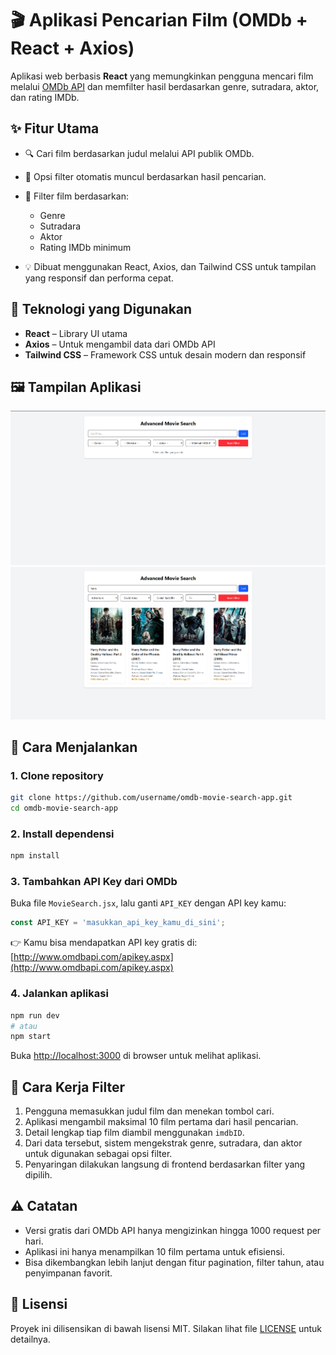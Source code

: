 # 🎬 Aplikasi Pencarian Film (OMDb + React + Axios)

Aplikasi web berbasis **React** yang memungkinkan pengguna mencari film melalui [OMDb API](http://www.omdbapi.com/) dan memfilter hasil berdasarkan genre, sutradara, aktor, dan rating IMDb.

## ✨ Fitur Utama

* 🔍 Cari film berdasarkan judul melalui API publik OMDb.
* 🧠 Opsi filter otomatis muncul berdasarkan hasil pencarian.
* 🎯 Filter film berdasarkan:

  * Genre
  * Sutradara
  * Aktor
  * Rating IMDb minimum
* 💡 Dibuat menggunakan React, Axios, dan Tailwind CSS untuk tampilan yang responsif dan performa cepat.

## 🔧 Teknologi yang Digunakan

* **React** – Library UI utama
* **Axios** – Untuk mengambil data dari OMDb API
* **Tailwind CSS** – Framework CSS untuk desain modern dan responsif

## 🖼️ Tampilan Aplikasi

![movie search](public/OmbdAPI.png)
![filtered](public/OmdbAPI2.png)

## 🚀 Cara Menjalankan

### 1. Clone repository

```bash
git clone https://github.com/username/omdb-movie-search-app.git
cd omdb-movie-search-app
```

### 2. Install dependensi

```bash
npm install
```

### 3. Tambahkan API Key dari OMDb

Buka file `MovieSearch.jsx`, lalu ganti `API_KEY` dengan API key kamu:

```js
const API_KEY = 'masukkan_api_key_kamu_di_sini';
```

👉 Kamu bisa mendapatkan API key gratis di: [http://www.omdbapi.com/apikey.aspx](http://www.omdbapi.com/apikey.aspx)

### 4. Jalankan aplikasi

```bash
npm run dev
# atau
npm start
```

Buka [http://localhost:3000](http://localhost:3000) di browser untuk melihat aplikasi.


## 🧠 Cara Kerja Filter

1. Pengguna memasukkan judul film dan menekan tombol cari.
2. Aplikasi mengambil maksimal 10 film pertama dari hasil pencarian.
3. Detail lengkap tiap film diambil menggunakan `imdbID`.
4. Dari data tersebut, sistem mengekstrak genre, sutradara, dan aktor untuk digunakan sebagai opsi filter.
5. Penyaringan dilakukan langsung di frontend berdasarkan filter yang dipilih.

## ⚠️ Catatan

* Versi gratis dari OMDb API hanya mengizinkan hingga 1000 request per hari.
* Aplikasi ini hanya menampilkan 10 film pertama untuk efisiensi.
* Bisa dikembangkan lebih lanjut dengan fitur pagination, filter tahun, atau penyimpanan favorit.

## 📄 Lisensi

Proyek ini dilisensikan di bawah lisensi MIT. Silakan lihat file [LICENSE](LICENSE) untuk detailnya.
